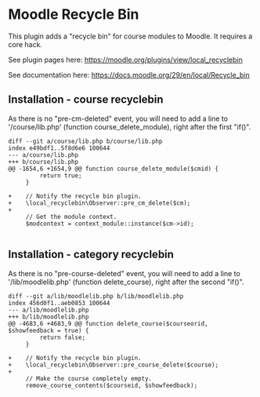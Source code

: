 # Moodle Recycle Bin
This plugin adds a "recycle bin" for course modules to Moodle.
It requires a core hack.

See plugin pages here: https://moodle.org/plugins/view/local_recyclebin

See documentation here: https://docs.moodle.org/29/en/local/Recycle_bin

## Installation - course recyclebin
As there is no "pre-cm-deleted" event, you will need to add a line to '/course/lib.php' (function course_delete_module), right after the first "if()".
```
diff --git a/course/lib.php b/course/lib.php
index e49bdf1..5f8d6e6 100644
--- a/course/lib.php
+++ b/course/lib.php
@@ -1654,6 +1654,9 @@ function course_delete_module($cmid) {
         return true;
     }
 
+    // Notify the recycle bin plugin.
+    \local_recyclebin\Observer::pre_cm_delete($cm);
+
     // Get the module context.
     $modcontext = context_module::instance($cm->id);
 
```

## Installation - category recyclebin
As there is no "pre-course-deleted" event, you will need to add a line to '/lib/moodlelib.php' (function delete_course), right after the second "if()".
```
diff --git a/lib/moodlelib.php b/lib/moodlelib.php
index 456d0f1..aeb0853 100644
--- a/lib/moodlelib.php
+++ b/lib/moodlelib.php
@@ -4683,6 +4683,9 @@ function delete_course($courseorid, $showfeedback = true) {
         return false;
     }
 
+    // Notify the recycle bin plugin.
+    \local_recyclebin\Observer::pre_course_delete($course);
+
     // Make the course completely empty.
     remove_course_contents($courseid, $showfeedback);
 
```
